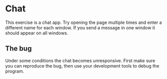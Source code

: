# Chat

This exercise is a chat app.
Try opening the page multiple times and enter a different name for each window.
If you send a message in one window it should appear on all windows.

## The bug

Under some conditions the chat becomes unresponsive.
First make sure you can reproduce the bug,
then use your development tools to debug the program.

